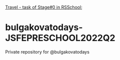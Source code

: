 [Travel - task of Stage#0 in RSSchool](https://bulgakovatodays.github.io/travel/travel/);
# bulgakovatodays-JSFEPRESCHOOL2022Q2
Private repository for @bulgakovatodays
